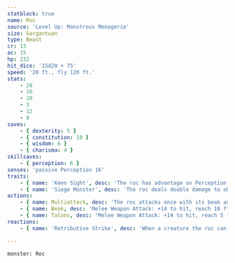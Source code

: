 ```yaml
---
statblock: true
name: Roc
source: 'Level Up: Monstrous Menagerie'
size: Gargantuan
type: Beast
cr: 13
ac: 15
hp: 232
hit_dice: '15d20 + 75'
speed: '20 ft., fly 120 ft.'
stats:
    - 28
    - 10
    - 20
    - 3
    - 12
    - 8
saves:
    - { dexterity: 5 }
    - { constitution: 10 }
    - { wisdom: 6 }
    - { charisma: 4 }
skillsaves:
    - { perception: 6 }
senses: 'passive Perception 16'
traits:
    - { name: 'Keen Sight', desc: 'The roc has advantage on Perception checks that rely on sight.' }
    - { name: 'Siege Monster', desc: 'The roc deals double damage to objects and structures.' }
actions:
    - { name: Multiattack, desc: 'The roc attacks once with its beak and once with its talons, or makes a beak attack and drops a grappled creature or held object.' }
    - { name: Beak, desc: 'Melee Weapon Attack: +14 to hit, reach 10 ft., one target. Hit: 23 (4d6+9) piercing damage.' }
    - { name: Talons, desc: "Melee Weapon Attack: +14 to hit, reach 5 ft., one target. Hit: 23 (4d6+9) slashing damage, and the target is grappled (escape DC 22). Until this grapple ends, the target is restrained, and the roc can't attack a different target with its talons." }
reactions:
    - { name: 'Retributive Strike', desc: 'When a creature the roc can see hits it with a melee weapon attack, the roc makes a beak attack against its attacker.' }

---
```

```statblock
monster: Roc
```
